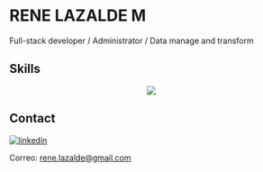 # RENE LAZALDE M

Full-stack developer / Administrator / Data manage and transform


## Skills
<p align="center">
  <a href="https://skillicons.dev">
    <img src="https://skillicons.dev/icons?i=react,vite,vue,nuxtjs,docker,nodejs,express,nestjs,graphql,postman,py,php,js,ts,md,postgres,mysql,mongodb,sequelize,git,firebase,pinia,ai,bootstrap,vuetify,css,tailwind,html,netlify,vercel,npm," />
  </a>
</p>

## Contact

[![linkedin](https://skillicons.dev/icons?i=linkedin&theme=light)](https://www.linkedin.com/in/rene-lazalde)

Correo: rene.lazalde@gmail.com
